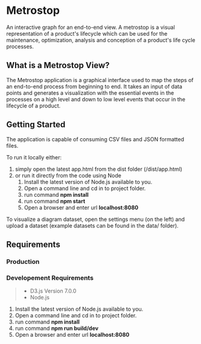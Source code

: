 # Metrostop

An interactive graph for an end-to-end view. A metrostop is a visual representation of a product's lifecycle which can be used for the maintenance, optimization, analysis and conception of a product's life cycle processes.

## What is a Metrostop View?

The Metrostop application is a graphical interface used to map the steps of an end-to-end process from beginning to end. It takes an input of data points and generates a visualization with the essential events in the processes on a high level and down to low level events that occur in the lifecycle of a product.

## Getting Started

The application is capable of consuming CSV files and JSON formatted files.

To run it locally either:

1. simply open the latest app.html from the dist folder (/dist/app.html)
2. or run it directly from the code using Node
   1. Install the latest version of Node.js available to you.
   2. Open a command line and cd in to project folder.
   3. run command **npm install**
   4. run command **npm start**
   5. Open a browser and enter url **localhost:8080**

To visualize a diagram dataset, open the settings menu (on the left) and upload a dataset (example datasets can be found in the data/ folder).

## Requirements

### Production

### Developement Requirements

> - D3.js Version 7.0.0
> - Node.js

1. Install the latest version of Node.js available to you.
2. Open a command line and cd in to project folder.
3. run command **npm install**
4. run command **npm run build/dev**
5. Open a browser and enter url **localhost:8080**


